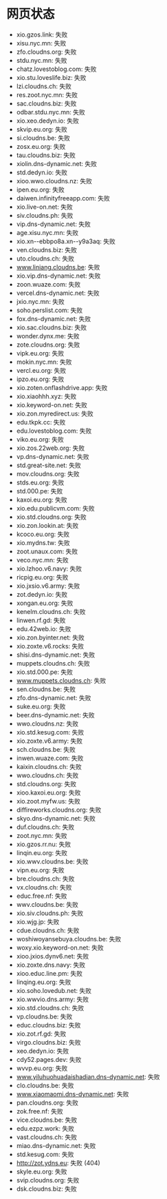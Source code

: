 # 网页状态
- xio.gzos.link: 失败
- xisu.nyc.mn: 失败
- zfo.cloudns.org: 失败
- stdu.nyc.mn: 失败
- chatz.lovestoblog.com: 失败
- xio.stu.loveslife.biz: 失败
- lzi.cloudns.ch: 失败
- res.zoot.nyc.mn: 失败
- sac.cloudns.biz: 失败
- odbar.stdu.nyc.mn: 失败
- xio.xeo.dedyn.io: 失败
- skvip.eu.org: 失败
- si.cloudns.be: 失败
- zosx.eu.org: 失败
- tau.cloudns.biz: 失败
- xiolin.dns-dynamic.net: 失败
- std.dedyn.io: 失败
- xioo.wwo.cloudns.nz: 失败
- ipen.eu.org: 失败
- daiwen.infinityfreeapp.com: 失败
- xio.live-on.net: 失败
- siv.cloudns.ph: 失败
- vip.dns-dynamic.net: 失败
- age.xisu.nyc.mn: 失败
- xio.xn--ebbpo8a.xn--y9a3aq: 失败
- ven.cloudns.biz: 失败
- uto.cloudns.ch: 失败
- www.liniang.cloudns.be: 失败
- xio.vip.dns-dynamic.net: 失败
- zoon.wuaze.com: 失败
- vercel.dns-dynamic.net: 失败
- jxio.nyc.mn: 失败
- soho.perslist.com: 失败
- fox.dns-dynamic.net: 失败
- xio.sac.cloudns.biz: 失败
- wonder.dynx.me: 失败
- zote.cloudns.org: 失败
- vipk.eu.org: 失败
- mokin.nyc.mn: 失败
- vercl.eu.org: 失败
- ipzo.eu.org: 失败
- xio.zoten.onflashdrive.app: 失败
- xio.xiaohhh.xyz: 失败
- xio.keyword-on.net: 失败
- xio.zon.myredirect.us: 失败
- edu.tkpk.cc: 失败
- edu.lovestoblog.com: 失败
- viko.eu.org: 失败
- xio.zos.22web.org: 失败
- vp.dns-dynamic.net: 失败
- std.great-site.net: 失败
- mov.cloudns.org: 失败
- stds.eu.org: 失败
- std.000.pe: 失败
- kaxoi.eu.org: 失败
- xio.edu.publicvm.com: 失败
- xio.std.cloudns.org: 失败
- xio.zon.lookin.at: 失败
- kcoco.eu.org: 失败
- xio.mydns.tw: 失败
- zoot.unaux.com: 失败
- veco.nyc.mn: 失败
- xio.lzhoo.v6.navy: 失败
- ricpig.eu.org: 失败
- xio.jxsio.v6.army: 失败
- zot.dedyn.io: 失败
- xongan.eu.org: 失败
- kenelm.cloudns.ch: 失败
- linwen.rf.gd: 失败
- edu.42web.io: 失败
- xio.zon.byinter.net: 失败
- xio.zoxte.v6.rocks: 失败
- shisi.dns-dynamic.net: 失败
- muppets.cloudns.ch: 失败
- xio.std.000.pe: 失败
- www.muppets.cloudns.ch: 失败
- sen.cloudns.be: 失败
- zfo.dns-dynamic.net: 失败
- suke.eu.org: 失败
- beer.dns-dynamic.net: 失败
- wwo.cloudns.nz: 失败
- xio.std.kesug.com: 失败
- xio.zoxte.v6.army: 失败
- sch.cloudns.be: 失败
- inwen.wuaze.com: 失败
- kaixin.cloudns.ch: 失败
- wwo.cloudns.ch: 失败
- std.cloudns.org: 失败
- xioo.kaxoi.eu.org: 失败
- xio.zoot.myfw.us: 失败
- diffireworks.cloudns.org: 失败
- skyo.dns-dynamic.net: 失败
- duf.cloudns.ch: 失败
- zoot.nyc.mn: 失败
- xio.gzos.rr.nu: 失败
- linqin.eu.org: 失败
- xio.wwv.cloudns.be: 失败
- vipn.eu.org: 失败
- bre.cloudns.ch: 失败
- vx.cloudns.ch: 失败
- educ.free.nf: 失败
- wwv.cloudns.be: 失败
- xio.siv.cloudns.ph: 失败
- xio.wjg.jp: 失败
- cdue.cloudns.ch: 失败
- woshiwoyansebuya.cloudns.be: 失败
- woxy.xio.keyword-on.net: 失败
- xioo.jxios.dynv6.net: 失败
- xio.zoxte.dns.navy: 失败
- xioo.educ.line.pm: 失败
- linqing.eu.org: 失败
- xio.soho.lovedub.net: 失败
- xio.wwvio.dns.army: 失败
- xio.std.cloudns.ch: 失败
- vp.cloudns.be: 失败
- educ.cloudns.biz: 失败
- xio.zot.rf.gd: 失败
- virgo.cloudns.biz: 失败
- xeo.dedyn.io: 失败
- cdy52.pages.dev: 失败
- wvvp.eu.org: 失败
- www.yiluhuohuadaishadian.dns-dynamic.net: 失败
- clo.cloudns.be: 失败
- www.xiaomaomi.dns-dynamic.net: 失败
- pan.cloudns.org: 失败
- zok.free.nf: 失败
- vice.cloudns.be: 失败
- edu.ezpz.work: 失败
- vast.cloudns.ch: 失败
- miao.dns-dynamic.net: 失败
- std.kesug.com: 失败
- http://zot.ydns.eu: 失败 (404)
- skyle.eu.org: 失败
- svip.cloudns.org: 失败
- dsk.cloudns.biz: 失败

